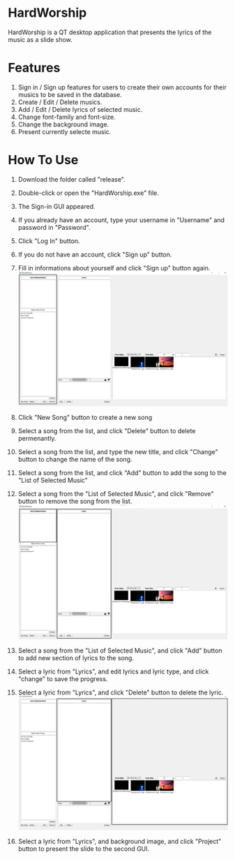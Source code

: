 # HardWorship
HardWorship is a QT desktop application that presents the lyrics of the music as a slide show.

# Features
1. Sign in / Sign up features for users to create their own accounts for their musics to be saved in the database.
2. Create / Edit / Delete musics.
3. Add / Edit / Delete lyrics of selected music.
4. Change font-family and font-size.
5. Change the background image.
6. Present currently selecte music.

# How To Use
1. Download the folder called "release".
2. Double-click or open the "HardWorship.exe" file.

3. The Sign-in GUI appeared.
4. If you already have an account, type your username in "Username" and password in "Password".
5. Click "Log In" button.
6. If you do not have an account, click "Sign up" button.
7. Fill in informations about yourself and click "Sign up" button again.
![1](https://github.com/sleepyhong/HardWorship/blob/main/screenshots/1.png?raw=true)
8. Click "New Song" button to create a new song
9. Select a song from the list, and click "Delete" button to delete permenantly.
10. Select a song from the list, and type the new title, and click "Change" button to change the name of the song.
11. Select a song from the list, and click "Add" button to add the song to the "List of Selected Music"
12. Select a song from the "List of Selected Music", and click "Remove" button to remove the song from the list.
![2](https://github.com/sleepyhong/HardWorship/blob/main/screenshots/2.png?raw=true)
13. Select a song from the "List of Selected Music", and click "Add" button to add new section of lyrics to the song.
14. Select a lyric from "Lyrics", and edit lyrics and lyric type, and click "change" to save the progress.
15. Select a lyric from "Lyrics", and click "Delete" button to delete the lyric.
![3](https://github.com/sleepyhong/HardWorship/blob/main/screenshots/3.png?raw=true)
16. Select a lyric from "Lyrics", and background image, and click "Project" button to present the slide to the second GUI.
